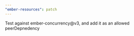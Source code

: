```yaml
---
"ember-resources": patch
---
```


Test against ember-concurrency@v3, and add it as an allowed peerDepnedency

